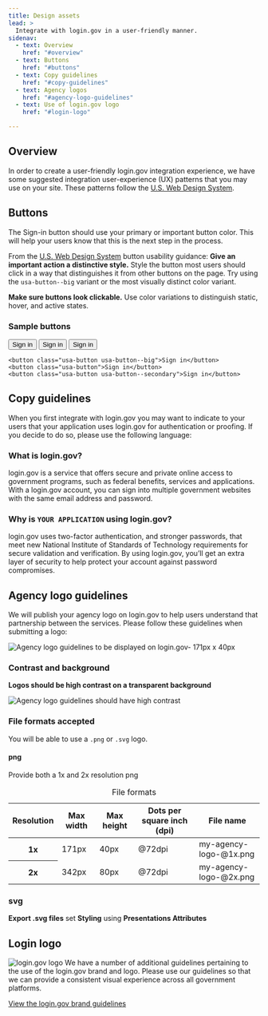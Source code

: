 ```yaml
---
title: Design assets
lead: >
  Integrate with login.gov in a user-friendly manner.
sidenav:
  - text: Overview
    href: "#overview"
  - text: Buttons
    href: "#buttons"
  - text: Copy guidelines
    href: "#copy-guidelines"
  - text: Agency logos
    href: "#agency-logo-guidelines"
  - text: Use of login.gov logo
    href: "#login-logo"

---
```


##  Overview
In order to create a user-friendly login.gov integration experience, we have some suggested integration user-experience (UX) patterns that you may use on your site. These patterns follow the [U.S. Web Design System](https://designsystem.digital.gov/).

## Buttons
The Sign-in button should use your primary or important button color. This will help your users know that this is the next step in the process. 

From the [U.S. Web Design System](https://designsystem.digital.gov/components/button/) button usability guidance:
**Give an important action a distinctive style.** Style the button most users should click in a way that distinguishes it from other buttons on the page. Try using the `usa-button--big` variant or the most visually distinct color variant.

**Make sure buttons look clickable.** Use color variations to distinguish static, hover, and active states.

### Sample buttons

<button class="usa-button usa-button--big">Sign in</button> <button class="usa-button ">Sign in</button> <button class="usa-button usa-button--secondary">Sign in</button>


```
<button class="usa-button usa-button--big">Sign in</button>
<button class="usa-button">Sign in</button>
<button class="usa-button usa-button--secondary">Sign in</button>
```


## Copy guidelines
When you first integrate with login.gov you may want to indicate to your users that your application uses login.gov for authentication or proofing. If you decide to do so, please use the following language:

### What is login.gov?
login.gov is a service that offers secure and private online access to government programs, such as federal benefits, services and applications. With a login.gov account, you can sign into multiple government websites with the same email address and password.

### Why is `YOUR APPLICATION` using login.gov?
login.gov uses two-factor authentication, and stronger passwords, that meet new National Institute of Standards of Technology requirements for secure validation and verification. By using login.gov, you’ll get an extra layer of security to help protect your account against password compromises.

## Agency logo guidelines
We will publish your agency logo on login.gov to help users understand that partnership between the services. Please follow these guidelines when submitting a logo:

<img src="{{ site.baseurl }}/assets/img/logo-guidelines.png" alt="Agency logo guidelines to be displayed on login.gov- 171px x 40px" class="display-block grid-col flex-auto flex-align-center">


### Contrast and background
**Logos should be high contrast on a transparent background**

<img src="{{ site.baseurl }}/assets/img/agency-logo-contrast.png" alt="Agency logo guidelines should have high contrast" class="display-block grid-col flex-auto flex-align-center">


### File formats accepted
You will be able to use a `.png` or `.svg` logo.
#### png
Provide both a 1x and 2x resolution png
<table class="usa-table">
  <caption>File formats</caption>
  <thead>
    <tr>
      <th scope="col">Resolution</th>
      <th scope="col">Max width</th>
      <th scope="col">Max height</th>
      <th scope="col">Dots per square inch (dpi)</th>
      <th scope="col">File name</th>
    </tr>
  </thead>
  <tbody>
    <tr>
      <th scope="row"><strong>1x</strong></th>
      <td>171px</td>
      <td>40px</td>
      <td>@72dpi</td>
      <td>my-agency-logo-@1x.png</td>
    </tr>
    <tr>
      <th scope="row"><strong>2x</strong></th>
      <td>342px</td>
      <td>80px</td>
      <td>@72dpi</td>
      <td>my-agency-logo-@2x.png</td>
    </tr>
  </tbody>
</table>

### svg
**Export .svg files**
set **Styling** using **Presentations Attributes**

## Login logo
<img src="{{ site.baseurl }}/assets/img/login-gov-logo.svg" class="usa-logo-img" alt="login.gov logo">
We have a number of additional guidelines pertaining to the use of the login.gov brand and logo. Please use our guidelines so that we can provide a consistent visual experience across all government platforms.

[View the login.gov brand guidelines](https://design.login.gov/brand/)


